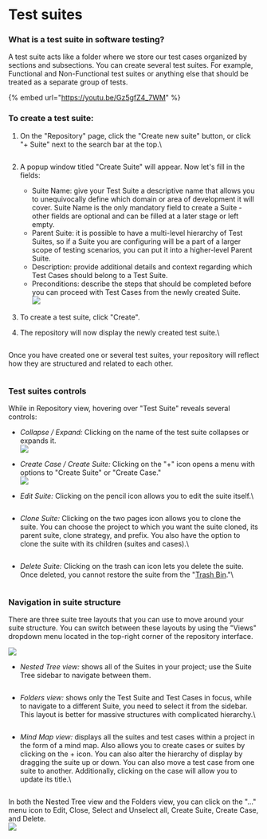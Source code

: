 # Test suites

### What is a test suite in software testing?

A test suite acts like a folder where we store our test cases organized by sections and subsections. You can create several test suites. For example, Functional and Non-Functional test suites or anything else that should be treated as a separate group of tests.

{% embed url="https://youtu.be/Gz5gfZ4_7WM" %}

### **To create a test suite:**

1.  On the "Repository" page, click the "Create new suite" button, or click "+ Suite" next to the search bar at the top.\


    <figure><img src="https://qase.intercom-attachments-7.com/i/o/597420266/bd386696109eff5ddc570d6b/jTxtjwLUluuGX1AQ9cuK2WOzDFu8CrrP9PM3UzS-oQkOp1RYjBcmzPHHX5LVQzS-BU0K9lO6J7QxLXGvfEtnNXfnOcABRqvVNyRF2-fafAJQEha1gpWfUPGhHu8Ejx2MNki9wRPuEjWkFoldxQMivKGTz_6Wv7rPepye-px8UK9dJxuHN5FeKxnt8g" alt=""><figcaption></figcaption></figure>
2. A popup window titled "Create Suite" will appear. Now let's fill in the fields:
   * Suite Name: give your Test Suite a descriptive name that allows you to unequivocally define which domain or area of development it will cover. Suite Name is the only mandatory field to create a Suite - other fields are optional and can be filled at a later stage or left empty.
   * Parent Suite: it is possible to have a multi-level hierarchy of Test Suites, so if a Suite you are configuring will be a part of a larger scope of testing scenarios, you can put it into a higher-level Parent Suite.
   * Description: provide additional details and context regarding which Test Cases should belong to a Test Suite.
   * Preconditions: describe the steps that should be completed before you can proceed with Test Cases from the newly created Suite.\
     [![](https://qase.intercom-attachments-7.com/i/o/597420271/71cba06887c58ddcf4eb06c4/YSDIpfhftkdvSOpMc15\_mvfSp8iwcrry0-Ft4mJCZPiQw8Fe\_98guvwk87CSqZbcDqZN-fu1RxIcwa2N0LfwX\_QET4va08b9xpgZ8GLPnqGZebrvvAF\_VxovIgFka0\_2Lr\_pib8XSDJAZUTn4zEwNKL9xm-oSFTxSexCMRrmTpjinWhOmaKM0f\_mEg)](https://qase.intercom-attachments-7.com/i/o/597420271/71cba06887c58ddcf4eb06c4/YSDIpfhftkdvSOpMc15\_mvfSp8iwcrry0-Ft4mJCZPiQw8Fe\_98guvwk87CSqZbcDqZN-fu1RxIcwa2N0LfwX\_QET4va08b9xpgZ8GLPnqGZebrvvAF\_VxovIgFka0\_2Lr\_pib8XSDJAZUTn4zEwNKL9xm-oSFTxSexCMRrmTpjinWhOmaKM0f\_mEg)
3. To create a test suite, click "Create".
4.  The repository will now display the newly created test suite.\


    <figure><img src="https://qase.intercom-attachments-7.com/i/o/597420280/0d5db0fc0c502949be8d99eb/855c50KLt7wgszKz6U-aBZMCOFgYKXPkvK7Ss7O1j6zZnQ4yfzJrArUGAiwEdMTP_PqBL2EBZYwfpcVAs4HtqmjsN26g6Vv3HyRWLEh5eM0C-ZSepP_y-XSFG3sftObpnG2-uY8YOB7pFRa1bNKDNs-T-7zR_dMTl_QwSlm2vA2DCm3R524-yrMHIA" alt=""><figcaption></figcaption></figure>

Once you have created one or several test suites, your repository will reflect how they are structured and related to each other.

<figure><img src="https://qase.intercom-attachments-7.com/i/o/595235012/dfdcbe1044e27d478bfb5714/hlWTKJli8CYEId0spMk-3kOM6WjlE_QlH-q91yH5-ghuEdXe1H_CpWY_4EkI3BzMUvLbd-2M6uJCnIyhCb18zepblH9O2iKCaSv7Ea7CNtDhUbR5UTIWc0QiEYpUhHzucyjd6_odBrdzWCm4IFqNbNtrkDHEtEFD3C3CRhD0EqRv9exzEc_SJtZ9fw" alt=""><figcaption></figcaption></figure>

### Test suites controls

While in Repository view, hovering over "Test Suite" reveals several controls:

* _Collapse / Expand:_ Clicking on the name of the test suite collapses or expands it.\
  [![](https://qase.intercom-attachments-7.com/i/o/595235018/48999971614bcb3e4aee497b/Qkeg6lDI1GaC0FSUkr50d-CVg7ZZSudfAv8mA\_bbwlZu\_Zi3EMEGnizROkjoZwWC0FQ-yyfSjNSc7h3ZVYSpVuaEnHFk9aVZrnEkUCcKfJKakcKg35qHKobfiAOsV3oA\_VIg\_TbDX\_rjQ13ydJ19VefOErpp6asXXzQuox54EX7ymjPcaCS8CCIgqw)](https://qase.intercom-attachments-7.com/i/o/595235018/48999971614bcb3e4aee497b/Qkeg6lDI1GaC0FSUkr50d-CVg7ZZSudfAv8mA\_bbwlZu\_Zi3EMEGnizROkjoZwWC0FQ-yyfSjNSc7h3ZVYSpVuaEnHFk9aVZrnEkUCcKfJKakcKg35qHKobfiAOsV3oA\_VIg\_TbDX\_rjQ13ydJ19VefOErpp6asXXzQuox54EX7ymjPcaCS8CCIgqw)
* _Create Case / Create Suite:_ Clicking on the "+" icon opens a menu with options to "Create Suite" or "Create Case."\
  [![](https://qase.intercom-attachments-7.com/i/o/595235029/2b3821b5b1154f0673c0313c/W2bBcpquadbeC9QVz2SbocViWgedHUaprvPyuqWqBiFLr0Snyus\_8bmNL\_PbI4Ew9YIUnweZzWxBONxjHgJtjbjg2ApKAZlmUQIBo2VscC6WMM0RKXj4E5A2nE5NK5LmRUvaLIUStyPYZ5ShLMhr6ElulfjDuNF4pxfu\_JM\_Tq9zqXaJ2e6m6HAiAQ)](https://qase.intercom-attachments-7.com/i/o/595235029/2b3821b5b1154f0673c0313c/W2bBcpquadbeC9QVz2SbocViWgedHUaprvPyuqWqBiFLr0Snyus\_8bmNL\_PbI4Ew9YIUnweZzWxBONxjHgJtjbjg2ApKAZlmUQIBo2VscC6WMM0RKXj4E5A2nE5NK5LmRUvaLIUStyPYZ5ShLMhr6ElulfjDuNF4pxfu\_JM\_Tq9zqXaJ2e6m6HAiAQ)
*   _Edit Suite:_ Clicking on the pencil icon allows you to edit the suite itself.\


    <figure><img src="https://qase.intercom-attachments-7.com/i/o/595235044/0869cb2ab731a54ea2ff7351/odbJo_-fTCmMzvDRrzFfzemM9kt5DzdREnA7ul_baRKdXULZCXtk1bWt0OQxydZwW2Rc0lFQeMqrXDxZiEhJiMmbb5wxVIA8YPycmx-ynIF4CPPP0p6_EuX9_TuL2kNmCNabgbKYe0zIRwDnSqj2QE5fzv60Es8zhMOrgCVIkO5LKpP9-4RoEMJ-Zg" alt=""><figcaption></figcaption></figure>
*   _Clone Suite:_ Clicking on the two pages icon allows you to clone the suite. You can choose the project to which you want the suite cloned, its parent suite, clone strategy, and prefix. You also have the option to clone the suite with its children (suites and cases).\


    <figure><img src="https://qase.intercom-attachments-7.com/i/o/595235053/7124aa2ce590b1a2cfb6f280/y9DkFx4uySrfrXYMr7kMrM3HY7H_ZONfUm3SZezZd3iZZkqQNkXo49xoxdrgWrg9h7A3FeL28Il5g8DoM2uWEhrZpUPvvhBJZhDgHh_FmA0HZ2_YiL03ydvVxdftwQ5LDmXFd65pxbQwP3aooIRQbEvm6Qa7ywOwodxJZUgthok_9NZ_znauAopJ2w" alt=""><figcaption></figcaption></figure>
*   _Delete Suite:_ Clicking on the trash can icon lets you delete the suite. Once deleted, you cannot restore the suite from the "[Trash Bin](https://docs.google.com/document/d/177K4qifjuaqi\_XumMX6ZBj81x-NE1j5U3eSY6ldOC6A/edit)."\


    <figure><img src="https://qase.intercom-attachments-7.com/i/o/595235056/3c9fe5c4ccdc87d34c4fcdd5/DZPlVG1r-6biHesAN_jcHoRbBVdxx7N5KhgxpIUS2RJF_WXw-nQp08wdsIuvsBIBx-xdjxJOcnXWe3zKodZmCPglK5utz81MKZwgiGfuKHAnWwzf5I5MYAGGLg3pZjG0b3XNVYFDOgujG7FAPVZ5jTkcFnnxzsdYs3jNR0bQA9ZkAP7FxttFgjYwHQ" alt=""><figcaption></figcaption></figure>

### Navigation in suite structure

There are three suite tree layouts that you can use to move around your suite structure. You can switch between these layouts by using the "Views" dropdown menu located in the top-right corner of the repository interface.

[![](https://qase.intercom-attachments-7.com/i/o/595235064/62ce8efcbdd9ca0fa49eebe6/cVXPaAsOTKZqMZxugJ2vRgc79PLTOCeysHkB1PFxi8QUhn-AtSCZpzf-8EjsBlKuQEE7hfbaGRrpxK1rYmmvj\_YNBG2GIkG42vkpBOnl2tvvn43PVXWkc2pZDXRcfwzVemNEPbBaEN7nlxmLU-gIt-zOjCXjvNSkX0Yvm9ursboIS4E-TJJVL0MYdQ)](https://qase.intercom-attachments-7.com/i/o/595235064/62ce8efcbdd9ca0fa49eebe6/cVXPaAsOTKZqMZxugJ2vRgc79PLTOCeysHkB1PFxi8QUhn-AtSCZpzf-8EjsBlKuQEE7hfbaGRrpxK1rYmmvj\_YNBG2GIkG42vkpBOnl2tvvn43PVXWkc2pZDXRcfwzVemNEPbBaEN7nlxmLU-gIt-zOjCXjvNSkX0Yvm9ursboIS4E-TJJVL0MYdQ)

*   _Nested Tree view:_ shows all of the Suites in your project; use the Suite Tree sidebar to navigate between them.

    <figure><img src="https://qase.intercom-attachments-7.com/i/o/595235075/413b6869932b3428ef86eda4/l_gdYf2ltT1vpNVTegFoRvvym8zYLYttbvoO4Y_lUen-sXaA8fdgIXU7y-AnltvPLgBqGQ24wTj2BXVL2zZNf_dXK0OgPJcbgmPmpEwSETNgCa-1Hurj9mGszKbsf8xhmC8u6I_864pIt_7P6b83Pk_hob5hM1EYkd7SuMBr8ItLp2qkTnGFCky7EA" alt=""><figcaption></figcaption></figure>
*   _Folders view:_ shows only the Test Suite and Test Cases in focus, while to navigate to a different Suite, you need to select it from the sidebar. This layout is better for massive structures with complicated hierarchy.\


    <figure><img src="https://qase.intercom-attachments-7.com/i/o/595235085/13879baa8e9613664749e5c9/kFLm2-AXWhTBaqbw2GJ0gGVJlAM1aP6a6Zqsa6PIk20IwfelQq6HmbR-3NlY18AVJ5yz1bwAYKWioeEVZ1IIjSR8AuxAWx4iC-gsv15t3H7HKDOTHNBULdUAllK_V9IzrdqOIOtkcDC3_Wsjs7Bt6CpoUvPHKW6s17mnW3pBSJ5cnNCQ7rbTOR_alw" alt=""><figcaption></figcaption></figure>
*   _Mind Map view:_ displays all the suites and test cases within a project in the form of a mind map. Also allows you to create cases or suites by clicking on the + icon. You can also alter the hierarchy of display by dragging the suite up or down. You can also move a test case from one suite to another. Additionally, clicking on the case will allow you to update its title.\


    <figure><img src="https://qase.intercom-attachments-7.com/i/o/595235100/ee324eaafce2aa7ca1639585/w2TVOkxkITYhXIJ23sb3_8oFxuXkRg29Fy-2WWLxXjHuBMvUmZIUyns-u9g95b_M-K0jLS8_gkbyruqCQsvgRl6cbaLaseub-BdmmQHNtheSv37kAGjCQFzHh8Pb8bVXwxdaamvWp1L1OdxBOXMgNgR8HpIVHrrdWYwAeOChQnEO98rvl7MIfTJMsg" alt=""><figcaption></figcaption></figure>

In both the Nested Tree view and the Folders view, you can click on the "..." menu icon to Edit, Close, Select and Unselect all, Create Suite, Create Case, and Delete.\
[![](https://qase.intercom-attachments-7.com/i/o/595235110/01261a556674548aa2f2e629/EYftJ0BAW0hwf5d-QktQqiKnIT8-B9veKSpiusN-XjmknNY7CqFCf1Vzsvtt6E6A6SqQTgZePk4ONFVdL75EoZeD\_GJ3oiunL-7xIVVVAMOCAkE9EJXj7Q4eMS8Hquj6GeVnSyGmZITZ8XDrNu5FSfRLCXIF4ZCwB7hcLP7nKWCH6LO7Jwc316bNsw)](https://qase.intercom-attachments-7.com/i/o/595235110/01261a556674548aa2f2e629/EYftJ0BAW0hwf5d-QktQqiKnIT8-B9veKSpiusN-XjmknNY7CqFCf1Vzsvtt6E6A6SqQTgZePk4ONFVdL75EoZeD\_GJ3oiunL-7xIVVVAMOCAkE9EJXj7Q4eMS8Hquj6GeVnSyGmZITZ8XDrNu5FSfRLCXIF4ZCwB7hcLP7nKWCH6LO7Jwc316bNsw)



